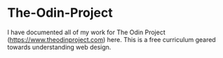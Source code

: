# The-Odin-Project
I have documented all of my work for The Odin Project (https://www.theodinproject.com) here. This is a free curriculum geared towards understanding web design.

